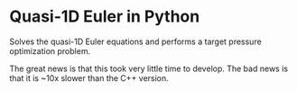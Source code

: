 # Quasi-1D Euler in Python

Solves the quasi-1D Euler equations and performs a target pressure optimization problem.

The great news is that this took very little time to develop. The bad news is that it is ~10x slower than the C++ version.
